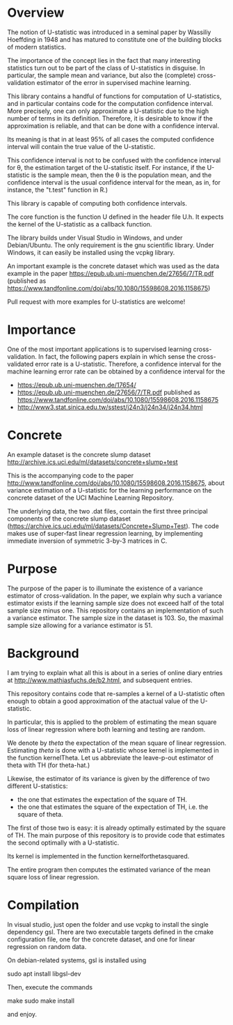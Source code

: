 
# Overview
The notion of U-statistic was introduced in a seminal paper by Wassiliy Hoeffding in 1948 and has matured to constitute one of the building blocks of modern statistics.

The importance of the concept lies in the fact that many interesting statistics turn out to be part of the class of U-statistics in disguise. In particular, the sample mean and variance, but also the (complete) cross-validation estimator of the error in supervised machine learning.

This library contains a handful of functions for computation of U-statistics, and in particular contains code for the computation confidence interval.
More precisely, one can only approximate a U-statistic due to the high number of terms in its definition. Therefore, it is desirable to know if the approximation is reliable, and that can be done with a confidence interval.

Its meaning is that in at least 95% of all cases the computed confidence interval will contain the true value of the U-statistic.

This confidence interval is not to be confused with the confidence interval for &theta;, the estimation target of the U-statistic itself.
For instance, if the U-statistic is the sample mean, then the &theta; is the population mean, and the confidence interval is the usual confidence interval for the mean, as in, for instance, the "t.test" function in R.)

This library is capable of computing both confidence intervals.

The core function is the function U defined in the header file U.h.
It expects the kernel of the U-statistic as a callback function.

The library builds under Visual Studio in Windows, and under Debian/Ubuntu. The only requirement is the gnu scientific library. Under Windows, it can easily be installed using the vcpkg library.

An important example is the concrete dataset which was used as the data example in the paper https://epub.ub.uni-muenchen.de/27656/7/TR.pdf (published as https://www.tandfonline.com/doi/abs/10.1080/15598608.2016.1158675)


Pull request with more examples for U-statistics are welcome!

# Importance
One of the most important applications is to supervised learning cross-validation. In fact, the following papers explain in which sense the cross-validated error rate is a U-statistic.
Therefore, a confidence interval for the machine learning error rate can be obtained by a confidence interval for the 

- https://epub.ub.uni-muenchen.de/17654/
- https://epub.ub.uni-muenchen.de/27656/7/TR.pdf published as https://www.tandfonline.com/doi/abs/10.1080/15598608.2016.1158675
- http://www3.stat.sinica.edu.tw/sstest/j24n3/j24n34/j24n34.html

# Concrete

An example dataset is the concrete slump dataset http://archive.ics.uci.edu/ml/datasets/concrete+slump+test

This is the accompanying code to the paper http://www.tandfonline.com/doi/abs/10.1080/15598608.2016.1158675, about variance estimation of a U-statistic for the learning performance on the concrete dataset of the UCI Machine Learning Repository.

The underlying data, the two .dat files, contain the first three principal components of the concrete slump dataset (https://archive.ics.uci.edu/ml/datasets/Concrete+Slump+Test).
The code makes use of super-fast linear regression learning, by implementing immediate inversion of symmetric 3-by-3 matrices in C.

# Purpose
The purpose of the paper is to illuminate the existence of a variance estimator of cross-validation.
In the paper, we explain why such a variance estimator exists if the learning sample size does not exceed half of the total sample size minus one. This repository contains an implementation of such a variance estimator.
The sample size in the dataset is 103.
So, the maximal sample size allowing for a variance estimator is 51.

# Background
I am trying to explain what all this is about in a series of online diary entries at  http://www.mathiasfuchs.de/b2.html,  and subsequent entries.

This repository contains code that re-samples a kernel of a U-statistic often enough to obtain a good approximation of the atactual value of the U-statistic.

In particular, this is applied to the problem of estimating the mean square loss of linear regression where both learning and testing are random.

We denote by *theta* the expectation of the mean square of linear regression.
Estimating *theta* is done with a U-statistic whose kernel is implemented in the function kernelTheta.
Let us abbreviate the leave-p-out estimator of theta with TH (for theta-hat.)

Likewise, the  estimator of its variance is given by the difference of two different U-statistics:

- the one that estimates the expectation of the square of TH.
- the one that estimates the square of the expectation of TH, i.e. the square of theta.

The first of those two is easy: it is already optimally estimated by the square of TH.
The main purpose of this repository is to provide code that estimates the second optimally with a U-statistic.

Its kernel is implemented in the function kernelforthetasquared.

The entire program then computes the estimated variance of the mean square loss of linear regression.
 


# Compilation
In visual studio, just open the folder and use vcpkg to install the single dependency gsl.
There are two executable targets defined in the cmake configuration file, one for the concrete dataset, and one for linear regression on random data.

On debian-related systems, gsl is installed using

sudo apt install libgsl-dev

Then, execute the commands

make
sudo make install

and enjoy.


